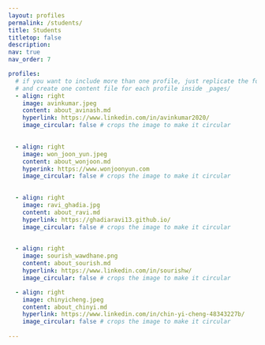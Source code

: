 ```yaml
---
layout: profiles
permalink: /students/
title: Students
titletop: false
description: 
nav: true
nav_order: 7

profiles:
  # if you want to include more than one profile, just replicate the following block
  # and create one content file for each profile inside _pages/
  - align: right
    image: avinkumar.jpeg
    content: about_avinash.md
    hyperlink: https://www.linkedin.com/in/avinkumar2020/
    image_circular: false # crops the image to make it circular
   

  - align: right
    image: won_joon_yun.jpeg
    content: about_wonjoon.md
    hyperink: https://www.wonjoonyun.com
    image_circular: false # crops the image to make it circular
    

  - align: right
    image: ravi_ghadia.jpg
    content: about_ravi.md
    hyperlink: https://ghadiaravi13.github.io/
    image_circular: false # crops the image to make it circular
    

  - align: right
    image: sourish_wawdhane.png
    content: about_sourish.md
    hyperlink: https://www.linkedin.com/in/sourishw/
    image_circular: false # crops the image to make it circular

  - align: right
    image: chinyicheng.jpeg
    content: about_chinyi.md
    hyperlink: https://www.linkedin.com/in/chin-yi-cheng-48343227b/
    image_circular: false # crops the image to make it circular
    
---
```


